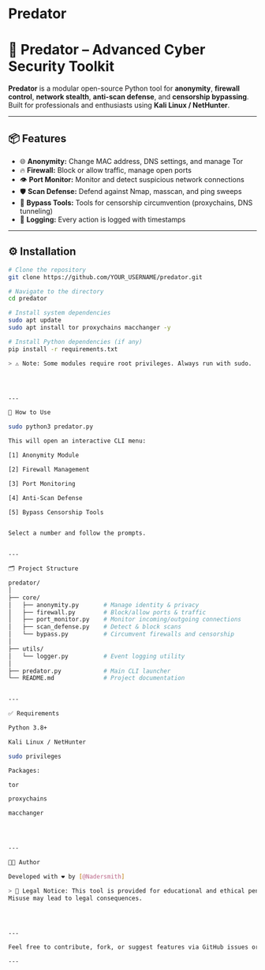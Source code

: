 # Predator

# 🐍 Predator – Advanced Cyber Security Toolkit

**Predator** is a modular open-source Python tool for **anonymity**, **firewall control**, **network stealth**, **anti-scan defense**, and **censorship bypassing**.  
Built for professionals and enthusiasts using **Kali Linux / NetHunter**.

---

## 📦 Features

- 🌐 **Anonymity:** Change MAC address, DNS settings, and manage Tor
- 🔥 **Firewall:** Block or allow traffic, manage open ports
- 👁️ **Port Monitor:** Monitor and detect suspicious network connections
- 🛡️ **Scan Defense:** Defend against Nmap, masscan, and ping sweeps
- 🚀 **Bypass Tools:** Tools for censorship circumvention (proxychains, DNS tunneling)
- 📜 **Logging:** Every action is logged with timestamps

---

## ⚙️ Installation

```bash
# Clone the repository
git clone https://github.com/YOUR_USERNAME/predator.git

# Navigate to the directory
cd predator

# Install system dependencies
sudo apt update
sudo apt install tor proxychains macchanger -y

# Install Python dependencies (if any)
pip install -r requirements.txt

> ⚠️ Note: Some modules require root privileges. Always run with sudo.




---

🚀 How to Use

sudo python3 predator.py

This will open an interactive CLI menu:

[1] Anonymity Module

[2] Firewall Management

[3] Port Monitoring

[4] Anti-Scan Defense

[5] Bypass Censorship Tools


Select a number and follow the prompts.


---

🗂 Project Structure

predator/
│
├── core/
│   ├── anonymity.py       # Manage identity & privacy
│   ├── firewall.py        # Block/allow ports & traffic
│   ├── port_monitor.py    # Monitor incoming/outgoing connections
│   ├── scan_defense.py    # Detect & block scans
│   └── bypass.py          # Circumvent firewalls and censorship
│
├── utils/
│   └── logger.py          # Event logging utility
│
├── predator.py            # Main CLI launcher
└── README.md              # Project documentation


---

✅ Requirements

Python 3.8+

Kali Linux / NetHunter

sudo privileges

Packages:

tor

proxychains

macchanger




---

🧑‍💻 Author

Developed with ❤️ by [@Nadersmith]

> 📌 Legal Notice: This tool is provided for educational and ethical penetration testing purposes only.
Misuse may lead to legal consequences.




---

Feel free to contribute, fork, or suggest features via GitHub issues or pull requests!

---
